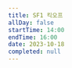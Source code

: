 ```yaml
---
title: SF1 킥오프
allDay: false
startTime: 14:00
endTime: 16:00
date: 2023-10-18
completed: null
---
```


